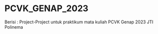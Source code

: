 # PCVK_GENAP_2023
Berisi : Project-Project untuk praktikum mata kuliah PCVK Genap 2023 JTI Polinema 

